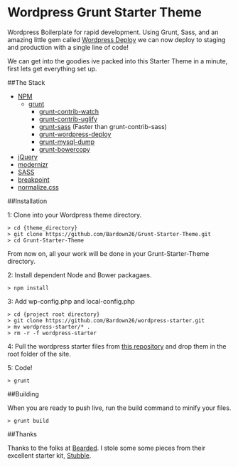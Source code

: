 Wordpress Grunt Starter Theme
=============================

Wordpress Boilerplate for rapid development. Using Grunt, Sass, and an amazing little gem called [Wordpress Deploy](https://www.npmjs.com/package/grunt-wordpress-deploy) we can now deploy to staging and production with a single line of code!

We can get into the goodies ive packed into this Starter Theme in a minute, first lets get everything set up.

##The Stack

* [NPM](https://npmjs.org/)
  * [grunt](http://gruntjs.com/)
    * [grunt-contrib-watch](https://github.com/gruntjs/grunt-contrib-watch)
    * [grunt-contrib-uglify](https://github.com/gruntjs/grunt-contrib-uglify)
    * [grunt-sass](https://www.npmjs.com/package/grunt-sass) (Faster than grunt-contrib-sass)
    * [grunt-wordpress-deploy](https://www.npmjs.com/package/grunt-wordpress-deploy)
    * [grunt-mysql-dump](https://www.npmjs.com/package/grunt-mysql-dump)
    * [grunt-bowercopy](https://www.npmjs.com/package/grunt-bowercopy)
* [jQuery](http://jquery.com/)
* [modernizr](http://modernizr.com/)
* [SASS](http://sass-lang.com/)
* [breakpoint](http://breakpoint-sass.com/)
* [normalize.css](http://necolas.github.com/normalize.css/)

<!-- create new folder whereever you store your websites, and then 
    git clone https://github.com/Bardown26/WordPress.git
 -->

##Installation 

1: Clone into your Wordpress theme directory.

```Shell
> cd {theme_directory}
> git clone https://github.com/Bardown26/Grunt-Starter-Theme.git
> cd Grunt-Starter-Theme
```
From now on, all your work will be done in your Grunt-Starter-Theme directory.

2: Install dependent Node and Bower packagaes.

```Shell
> npm install
```

3: Add wp-config.php and local-config.php

```Shell
> cd {project root directory}
> git clone https://github.com/Bardown26/wordpress-starter.git
> mv wordpress-starter/* .
> rm -r -f wordpress-starter
```

4: Pull the wordpress starter files from [this repository](https://github.com/stinoga/wordpress-starter) and drop them in the root folder of the site.

5: Code!

```Shell
> grunt
```

##Building

When you are ready to push live, run the build command to minify your files.

```Shell
> grunt build
```

##Thanks

Thanks to the folks at [Bearded](http://bearded.com/). I stole some some pieces from their excellent starter kit, [Stubble](https://github.com/beardedstudio/stubble?source=cc).